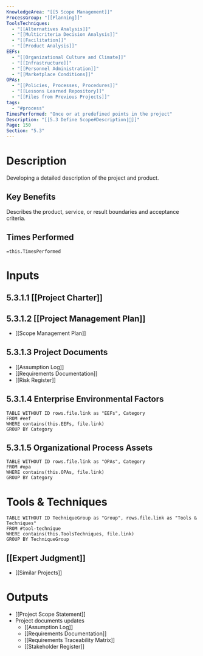 ```yaml
---
KnowledgeArea: "[[5 Scope Management]]"
ProcessGroup: "[[Planning]]"
ToolsTechniques:
  - "[[Alternatives Analysis]]"
  - "[[Multicriteria Decision Analysis]]"
  - "[[Facilitation]]"
  - "[[Product Analysis]]"
EEFs:
  - "[[Organizational Culture and Climate]]"
  - "[[Infrastructure]]"
  - "[[Personnel Administration]]"
  - "[[Marketplace Conditions]]"
OPAs:
  - "[[Policies, Processes, Procedures]]"
  - "[[Lessons Learned Repository]]"
  - "[[Files from Previous Projects]]"
tags:
  - "#process"
TimesPerformed: "Once or at predefined points in the project"
Description: "[[5.3 Define Scope#Description|📝]]"
Page: 150
Section: "5.3"
---
```

# Description
Developing a detailed description of the project and product.
## Key Benefits
Describes the product, service, or result boundaries and acceptance criteria.
## Times Performed
`=this.TimesPerformed`
# Inputs
## 5.3.1.1 [[Project Charter]]
## 5.3.1.2 [[Project Management Plan]]
- [[Scope Management Plan]]
## 5.3.1.3 Project Documents
- [[Assumption Log]]
- [[Requirements Documentation]]
- [[Risk Register]]
## 5.3.1.4 Enterprise Environmental Factors
```dataview
TABLE WITHOUT ID rows.file.link as "EEFs", Category
FROM #eef
WHERE contains(this.EEFs, file.link)
GROUP BY Category
```
## 5.3.1.5 Organizational Process Assets
```dataview
TABLE WITHOUT ID rows.file.link as "OPAs", Category
FROM #opa
WHERE contains(this.OPAs, file.link)
GROUP BY Category
```
# Tools & Techniques
```dataview
TABLE WITHOUT ID TechniqueGroup as "Group", rows.file.link as "Tools & Techniques"
FROM #tool-technique
WHERE contains(this.ToolsTechniques, file.link)
GROUP BY TechniqueGroup
```
## [[Expert Judgment]]
- [[Similar Projects]]
# Outputs
- [[Project Scope Statement]]
- Project documents updates
	- [[Assumption Log]]
	- [[Requirements Documentation]]
	- [[Requirements Traceability Matrix]]
	- [[Stakeholder Register]]
